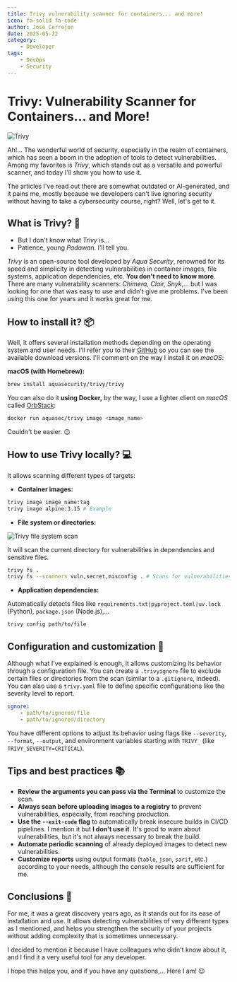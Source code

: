 ```yaml
---
title: Trivy vulnerability scanner for containers... and more!
icon: fa-solid fa-code
author: Jose Cerrejon
date: 2025-05-22
category:
    - Developer
tags:
    - DevOps
    - Security
---
```


# Trivy: Vulnerability Scanner for Containers... and More!

![Trivy](/images/2025/05/trivy_logo.png "Trivy Logo")

Ah!... The wonderful world of security, especially in the realm of containers, which has seen a boom in the adoption of tools to detect vulnerabilities. Among my favorites is _Trivy_, which stands out as a versatile and powerful scanner, and today I'll show you how to use it.

The articles I've read out there are somewhat outdated or AI-generated, and it pains me, mostly because we developers can't live ignoring security without having to take a cybersecurity course, right? Well, let's get to it.

## What is Trivy? 🤷

-   But I don't know what _Trivy_ is...
-   Patience, young _Padawan_. I'll tell you.

_Trivy_ is an open-source tool developed by _Aqua Security_, renowned for its speed and simplicity in detecting vulnerabilities in container images, file systems, application dependencies, etc. **You don't need to know more**. There are many vulnerability scanners: _Chimera, Clair, Snyk_,... but I was looking for one that was easy to use and didn't give me problems. I've been using this one for years and it works great for me.

## How to install it? 📦

Well, it offers several installation methods depending on the operating system and user needs. I'll refer you to their [GitHub](https://github.com/aquasecurity/trivy/releases) so you can see the available download versions. I'll comment on the way I install it on _macOS_:

**macOS (with Homebrew):**

```sh
brew install aquasecurity/trivy/trivy
```

You can also do it **using Docker,** by the way, I use a lighter client on _macOS_ called [OrbStack](https://orbstack.dev):

```sh
docker run aquasec/trivy image <image_name>
```

Couldn't be easier. 😉

## How to use Trivy locally? 💻

It allows scanning different types of targets:

-   **Container images:**

```sh
trivy image image_name:tag
trivy image alpine:3.15 # Example
```

-   **File system or directories:**

![Trivy file system scan](/images/2025/05/trivy_fs.png "Trivy file system scan")

It will scan the current directory for vulnerabilities in dependencies and sensitive files.

```sh
trivy fs .
trivy fs --scanners vuln,secret,misconfig . # Scans for vulnerabilities, secrets, and misconfigurations
```

-   **Application dependencies:**

Automatically detects files like `requirements.txt|pyproject.toml|uv.lock` (Python), `package.json` (Node.js),...

```sh
trivy config path/to/file
```

## Configuration and customization 🔧

Although what I've explained is enough, it allows customizing its behavior through a configuration file. You can create a `.trivyignore` file to exclude certain files or directories from the scan (similar to a `.gitignore`, indeed). You can also use a `trivy.yaml` file to define specific configurations like the severity level to report.

```yaml
ignore:
    - path/to/ignored/file
    - path/to/ignored/directory
```

You have different options to adjust its behavior using flags like `--severity`, `--format`, `--output`, and environment variables starting with `TRIVY_` (like `TRIVY_SEVERITY=CRITICAL`).

## Tips and best practices 📚

-   **Review the arguments you can pass via the Terminal** to customize the scan.
-   **Always scan before uploading images to a registry** to prevent vulnerabilities, especially, from reaching production.
-   **Use the `--exit-code` flag** to automatically break insecure builds in CI/CD pipelines. I mention it but **I don't use it**. It's good to warn about vulnerabilities, but it's not always necessary to break the build.
-   **Automate periodic scanning** of already deployed images to detect new vulnerabilities.
-   **Customize reports** using output formats (`table`, `json`, `sarif`, etc.) according to your needs, although the console results are sufficient for me.

## Conclusions 📝

For me, it was a great discovery years ago, as it stands out for its ease of installation and use. It allows detecting vulnerabilities of very different types as I mentioned, and helps you strengthen the security of your projects without adding complexity that is sometimes unnecessary.

I decided to mention it because I have colleagues who didn't know about it, and I find it a very useful tool for any developer.

I hope this helps you, and if you have any questions,... Here I am! 😉
